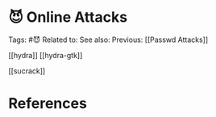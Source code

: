 # 😈 Online Attacks

Tags: #😈
Related to: 
See also: 
Previous: [[Passwd Attacks]]

[[hydra]]
[[hydra-gtk]]

[[sucrack]]

# References
